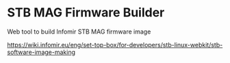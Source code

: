 # STB MAG Firmware Builder #

Web tool to build Infomir STB MAG firmware image

https://wiki.infomir.eu/eng/set-top-box/for-developers/stb-linux-webkit/stb-software-image-making